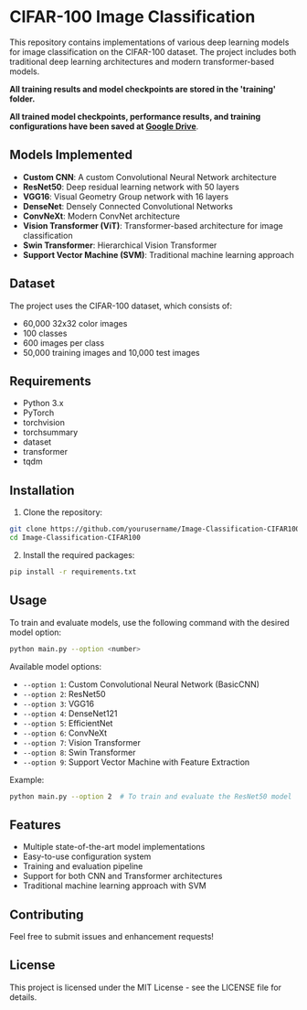 # CIFAR-100 Image Classification

This repository contains implementations of various deep learning models for image classification on the CIFAR-100 dataset. The project includes both traditional deep learning architectures and modern transformer-based models.

**All training results and model checkpoints are stored in the 'training' folder.**

**All trained model checkpoints, performance results, and training configurations have been saved at  [Google Drive](https://drive.google.com/drive/u/0/folders/1Np4O6RqHETBvm0XBHkSOyXs5IzhoM3PW)**.

## Models Implemented

- **Custom CNN**: A custom Convolutional Neural Network architecture
- **ResNet50**: Deep residual learning network with 50 layers
- **VGG16**: Visual Geometry Group network with 16 layers
- **DenseNet**: Densely Connected Convolutional Networks
- **ConvNeXt**: Modern ConvNet architecture
- **Vision Transformer (ViT)**: Transformer-based architecture for image classification
- **Swin Transformer**: Hierarchical Vision Transformer
- **Support Vector Machine (SVM)**: Traditional machine learning approach

## Dataset

The project uses the CIFAR-100 dataset, which consists of:
- 60,000 32x32 color images
- 100 classes
- 600 images per class
- 50,000 training images and 10,000 test images

## Requirements

- Python 3.x
- PyTorch
- torchvision
- torchsummary
- dataset
- transformer
- tqdm

## Installation

1. Clone the repository:
```bash
git clone https://github.com/yourusername/Image-Classification-CIFAR100.git
cd Image-Classification-CIFAR100
```

2. Install the required packages:
```bash
pip install -r requirements.txt
```


## Usage

To train and evaluate models, use the following command with the desired model option:

```bash
python main.py --option <number>
```

Available model options:
- `--option 1`: Custom Convolutional Neural Network (BasicCNN)
- `--option 2`: ResNet50
- `--option 3`: VGG16
- `--option 4`: DenseNet121
- `--option 5`: EfficientNet
- `--option 6`: ConvNeXt
- `--option 7`: Vision Transformer
- `--option 8`: Swin Transformer
- `--option 9`: Support Vector Machine with Feature Extraction

Example:
```bash
python main.py --option 2  # To train and evaluate the ResNet50 model
```

## Features

- Multiple state-of-the-art model implementations
- Easy-to-use configuration system
- Training and evaluation pipeline
- Support for both CNN and Transformer architectures
- Traditional machine learning approach with SVM

## Contributing

Feel free to submit issues and enhancement requests!

## License

This project is licensed under the MIT License - see the LICENSE file for details.